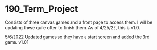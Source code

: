 # 190_Term_Project
Consists of three canvas games and a front page to access them. I will be updating these quite often to finish them.  As of 4/25/22, this is v1.0.

5/6/2022
Updated games so they have a start screen and added the 3rd game. v1.01
